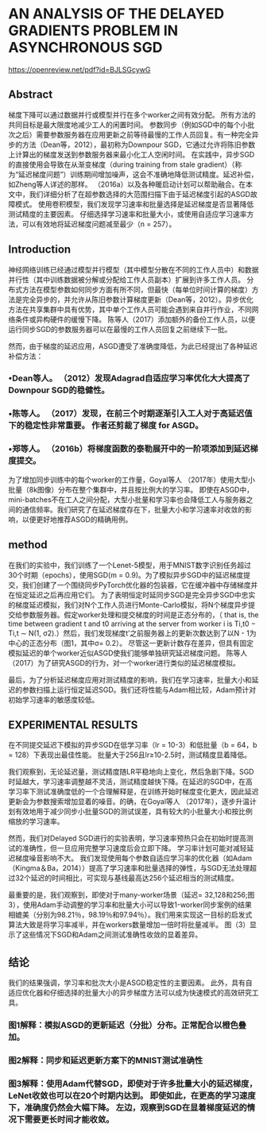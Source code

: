 # AN ANALYSIS OF THE DELAYED GRADIENTS PROBLEM IN ASYNCHRONOUS SGD
https://openreview.net/pdf?id=BJLSGcywG
## Abstract
梯度下降可以通过数据并行或模型并行在多个worker之间有效分配。 所有方法的共同目标是最大限度地减少工人的闲置时间。 参数同步（例如SGD中的每个小批次之后）需要参数服务器在应用更新之前等待最慢的工作人员回复。有一种完全异步的方法（Dean等，2012），最初称为Downpour SGD，它通过允许将陈旧参数上计算出的梯度发送到参数服务器来最小化工人空闲时间。 在实践中，异步SGD的直接使用会导致在从渐变梯度（during training from stale gradient）（称为“延迟梯度问题”）训练期间增加噪声，这会不准确地降低测试精度。延迟补偿，如Zheng等人详述的那样。 （2016a）以及各种暖启动计划可以帮助融合。在本文中，我们详细分析了在超参数选择的大范围扫描下由于延迟梯度引起的ASGD故障模式。 使用卷积模型，我们发现学习速率和批量选择是延迟梯度是否显著降低测试精度的主要因素。 仔细选择学习速率和批量大小，或使用自适应学习速率方法，可以有效地将延迟梯度问题减至最少（n = 257）。

## Introduction
神经网络训练已经通过模型并行模型（其中模型分散在不同的工作人员中）和数据并行性（其中训练数据被分解或分配给工作人员副本）扩展到许多工作人员。 分布式方法在模型参数如何同步方面有所不同，但最快（每单位时间计算的梯度）方法是完全异步的，并允许从陈旧参数计算梯度更新（Dean等，2012）。异步优化方法在共享集群中具有优势，其中单个工作人员可能会遇到来自并行作业，不同网络条件或异构硬件的缓慢下降。 陈等人（2017）添加额外的备份工作人员，以便运行同步SGD的参数服务器可以在最慢的工作人员回复之前继续下一批。

然而，由于梯度的延迟应用，ASGD遭受了准确度降低，为此已经提出了各种延迟补偿方法：
### •Dean等人。 （2012）发现Adagrad自适应学习率优化大大提高了Downpour SGD的稳健性。
### •陈等人。 （2017）发现，在前三个时期逐渐引入工人对于高延迟值下的稳定性非常重要。 作者还剪裁了梯度 for ASGD。
### •郑等人。 （2016b）将梯度函数的泰勒展开中的一阶项添加到延迟梯度提交。
为了增加同步训练中的每个worker的工作量，Goyal等人 （2017年）使用大型小批量（8k图像）分布在整个集群中，并且按比例大的学习率。 即使在ASGD中，mini-batches不在工人之间分配，大型小批量和学习率也会降低工人与服务器之间的通信频率。我们研究了在延迟梯度存在下，批量大小和学习速率对收敛的影响，以便更好地推荐ASGD的精确用例。

## method
在我们的实验中，我们训练了一个Lenet-5模型，用于MNIST数字识别任务超过30个时期（epochs），使用SGD(m = 0.9)。为了模拟异步SGD中的延迟梯度提交，我们创建了一个围绕同步PyTorch优化器的包装器，它在缓冲器中存储梯度并在恒定延迟之后再应用它们。
为了表明恒定时延同步SGD是完全异步SGD中忠实的梯度延迟模拟，我们对N个工作人员进行Monte-Carlo模拟，将N个梯度异步提交给参数服务器。假定worker处理和提交梯度的时间是正态分布的，（ that is, the time between gradient t and t0 arriving at the server from worker i is Ti,t0 − Ti,t ∼ N(1, σ2).）然后，我们发现梯度t’之前服务器上的更新次数达到了以N - 1为中心的正态分布（图1，其中σ= 0.2）。 尽管这一更新计数存在差异，但具有固定模拟延迟的单个worker近似ASGD使我们能够单独研究延迟梯度问题。 陈等人（2017）为了研究ASGD的行为，对一个worker进行类似的延迟梯度模拟。

最后，为了分析延迟梯度应用对测试精度的影响，我们在学习速率，批量大小和延迟的参数扫描上运行恒定延迟SGD。我们还将性能与Adam相比较，Adam预计对初始学习速率的敏感度较低。

## EXPERIMENTAL RESULTS
在不同提交延迟下模拟的异步SGD在低学习率（lr = 10-3）和低批量（b = 64，b = 128）下表现出最佳性能。 批量大于256且lr≥10-2.5时，测试精度显着降低。

我们观察到，无论延迟量，测试精度随LR平稳地向上变化，然后急剧下降。SGD时延越大，学习速率调整越不灵活，测试精度越快下降。在延迟的SGD中，在高学习率下测试准确度低的一个合理解释是，在训练开始时梯度变化更大，因此延迟更新会为参数搜索增加显着的噪音。的确，在Goyal等人 （2017年），逐步升温计划有效地用于减少同步小批量SGD的测试误差，具有较大的小批量大小和按比例缩放的学习速率。

然而，我们对Delayed SGD进行的实验表明，学习速率预热只会在初始时提高测试的准确性，但一旦应用完整学习速度后会立即下降。 学习率计划可能对减轻延迟梯度噪音影响不大。 我们发现使用每个参数自适应学习率的优化器（如Adam（Kingma＆Ba，2014））提高了学习速率和批量选择的弹性，与SGD无法处理超过32个延迟的时间相比，可实现与基线最高达256个延迟相当的测试精度。

最重要的是，我们观察到，即使对于many-worker场景（延迟= 32,128和256;图3），使用Adam手动调整的学习率和批量大小可以导致1-worker同步案例的结果相媲美（分别为98.21％，98.19％和97.94％）。我们用来实现这一目标的启发式算法大致是将学习率减半，并在workers数量增加一倍时将批量减半。 图（3）显示了这些情况下SGD和Adam之间测试准确性收敛的显着差异。

## 结论
我们的结果强调，学习率和批次大小是ASGD稳定性的主要因素。 此外，具有自适应优化器和仔细选择的批量大小的异步梯度方法可以成为快速模式的高效研究工具。

### 图1解释：模拟ASGD的更新延迟（分批）分布。正常配合以橙色叠加。
### 图2解释：同步和延迟更新方案下的MNIST测试准确性
### 图3解释：使用Adam代替SGD，即使对于许多批量大小的延迟梯度，LeNet收敛也可以在20个时期内达到。 即使如此，在更高的学习速度下，准确度仍然会大幅下降。 左边，观察到SGD在显着梯度延迟的情况下需要更长时间才能收敛。
